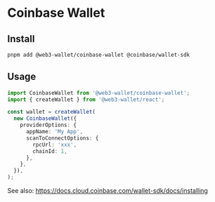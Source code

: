 # Coinbase Wallet

## Install

```bash
pnpm add @web3-wallet/coinbase-wallet @coinbase/wallet-sdk
```

## Usage

```ts
import CoinbaseWallet from '@web3-wallet/coinbase-wallet';
import { createWallet } from '@web3-wallet/react';

const wallet = createWallet(
  new CoinbaseWallet({
    providerOptions: {
      appName: 'My App',
      scanToConnectOptions: {
        rpcUrl: 'xxx',
        chainId: 1,
      },
    },
  }),
);
```

See also: https://docs.cloud.coinbase.com/wallet-sdk/docs/installing
